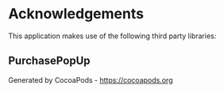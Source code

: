# Acknowledgements
This application makes use of the following third party libraries:

## PurchasePopUp


Generated by CocoaPods - https://cocoapods.org
